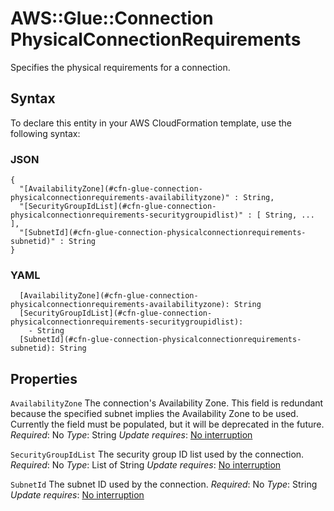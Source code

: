 # AWS::Glue::Connection PhysicalConnectionRequirements<a name="aws-properties-glue-connection-physicalconnectionrequirements"></a>

Specifies the physical requirements for a connection\.

## Syntax<a name="aws-properties-glue-connection-physicalconnectionrequirements-syntax"></a>

To declare this entity in your AWS CloudFormation template, use the following syntax:

### JSON<a name="aws-properties-glue-connection-physicalconnectionrequirements-syntax.json"></a>

```
{
  "[AvailabilityZone](#cfn-glue-connection-physicalconnectionrequirements-availabilityzone)" : String,
  "[SecurityGroupIdList](#cfn-glue-connection-physicalconnectionrequirements-securitygroupidlist)" : [ String, ... ],
  "[SubnetId](#cfn-glue-connection-physicalconnectionrequirements-subnetid)" : String
}
```

### YAML<a name="aws-properties-glue-connection-physicalconnectionrequirements-syntax.yaml"></a>

```
  [AvailabilityZone](#cfn-glue-connection-physicalconnectionrequirements-availabilityzone): String
  [SecurityGroupIdList](#cfn-glue-connection-physicalconnectionrequirements-securitygroupidlist):
    - String
  [SubnetId](#cfn-glue-connection-physicalconnectionrequirements-subnetid): String
```

## Properties<a name="aws-properties-glue-connection-physicalconnectionrequirements-properties"></a>

`AvailabilityZone`  <a name="cfn-glue-connection-physicalconnectionrequirements-availabilityzone"></a>
The connection's Availability Zone\. This field is redundant because the specified subnet implies the Availability Zone to be used\. Currently the field must be populated, but it will be deprecated in the future\.
*Required*: No
*Type*: String
*Update requires*: [No interruption](https://docs.aws.amazon.com/AWSCloudFormation/latest/UserGuide/using-cfn-updating-stacks-update-behaviors.html#update-no-interrupt)

`SecurityGroupIdList`  <a name="cfn-glue-connection-physicalconnectionrequirements-securitygroupidlist"></a>
The security group ID list used by the connection\.
*Required*: No
*Type*: List of String
*Update requires*: [No interruption](https://docs.aws.amazon.com/AWSCloudFormation/latest/UserGuide/using-cfn-updating-stacks-update-behaviors.html#update-no-interrupt)

`SubnetId`  <a name="cfn-glue-connection-physicalconnectionrequirements-subnetid"></a>
The subnet ID used by the connection\.
*Required*: No
*Type*: String
*Update requires*: [No interruption](https://docs.aws.amazon.com/AWSCloudFormation/latest/UserGuide/using-cfn-updating-stacks-update-behaviors.html#update-no-interrupt)
